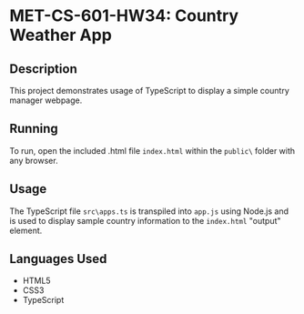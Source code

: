 # MET-CS-601-HW34: Country Weather App

## Description

This project demonstrates usage of TypeScript to display a simple country manager webpage.

## Running

To run, open the included .html file `index.html` within the `public\` folder with any browser.

## Usage

The TypeScript file `src\apps.ts` is transpiled into `app.js` using Node.js and is used to display sample country information to the `index.html` "output" element.

## Languages Used

- HTML5
- CSS3
- TypeScript

